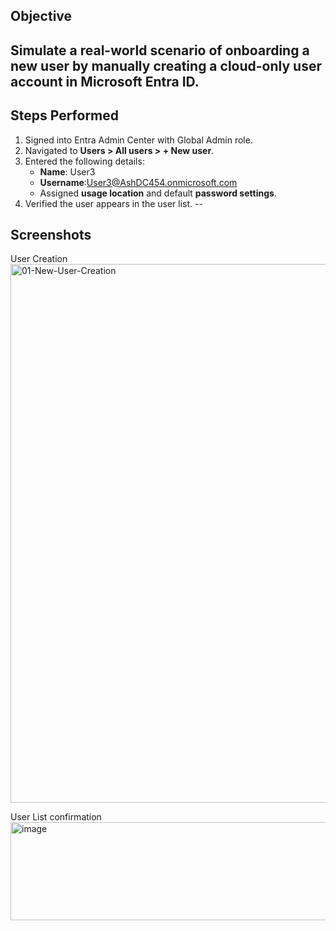 
## Objective
Simulate a real-world scenario of onboarding a new user by manually creating a cloud-only user account in Microsoft Entra ID.
--
## Steps Performed
1. Signed into Entra Admin Center with Global Admin role.
2. Navigated to **Users > All users > + New user**.
3. Entered the following details:
   - **Name**: User3
   - **Username**:User3@AshDC454.onmicrosoft.com
   - Assigned **usage location** and default **password settings**.
4. Verified the user appears in the user list.
--
## Screenshots

User Creation 
<img width="1675" height="862" alt="01-New-User-Creation" src="https://github.com/user-attachments/assets/85691cc9-4c7a-4a4e-adb2-27f651c1b9b7" />

User List confirmation
<img width="895" height="157" alt="image" src="https://github.com/user-attachments/assets/eb15dc35-0bc5-4d05-80ca-d77cc25024f0" />
